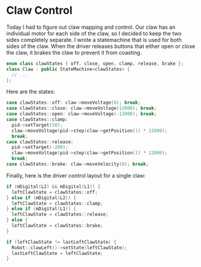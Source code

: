 # Claw Control

Today I had to figure out claw mapping and control. Our claw has an individual motor for each side of the claw, so I decided to keep the two sides completely separate. I wrote a statemachine that is used for both sides of the claw. 
When the driver releases buttons that either open or close the claw, it brakes the claw to prevent it from coasting.

```cpp
enum class clawStates { off, close, open, clamp, release, brake };
class Claw : public StateMachine<clawStates> {
  // ...
};
```

Here are the states:

```cpp
case clawStates::off: claw->moveVoltage(0); break;
case clawStates::close: claw->moveVoltage(12000); break;
case clawStates::open: claw->moveVoltage(-12000); break;
case clawStates::clamp:
  pid->setTarget(50);
  claw->moveVoltage(pid->step(claw->getPosition()) * 12000);
  break;
case clawStates::release:
  pid->setTarget(-200);
  claw->moveVoltage(pid->step(claw->getPosition()) * 12000);
  break;
case clawStates::brake: claw->moveVelocity(0); break;
```

Finally, here is the driver control layout for a single claw:

```cpp 
if (mDigital(L2) && mDigital(L1)) {
  leftClawState = clawStates::off;
} else if (mDigital(L2)) {
  leftClawState = clawStates::clamp;
} else if (mDigital(L1)) {
  leftClawState = clawStates::release;
} else {
  leftClawState = clawStates::brake;
}

if (leftClawState != lastLeftClawState) {
  Robot::clawLeft()->setState(leftClawState);
  lastLeftClawState = leftClawState;
}
```

